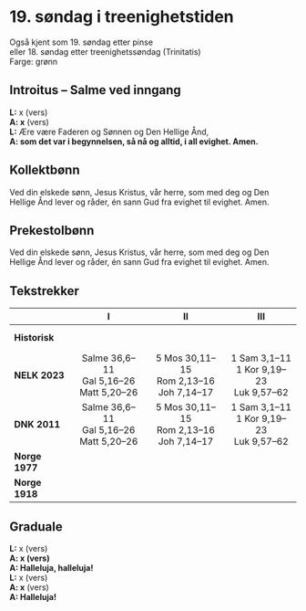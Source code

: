 # 19. søndag i treenighetstiden

Også kjent som 19. søndag etter pinse  
eller 18. søndag etter treenighetssøndag (Trinitatis)  
Farge: grønn  

## Introitus – Salme ved inngang

**L:** x (vers)  
**A: x** (vers)  
**L:** Ære være Faderen og Sønnen og Den Hellige Ånd,  
**A: som det var i begynnelsen, så nå og alltid, i all evighet. Amen.**  

## Kollektbønn

Ved din elskede sønn, Jesus Kristus, vår herre, som med deg og Den Hellige Ånd lever og råder, én sann Gud fra evighet til evighet. Amen.

## Prekestolbønn

Ved din elskede sønn, Jesus Kristus, vår herre, som med deg og Den Hellige Ånd lever og råder, én sann Gud fra evighet til evighet. Amen.

## Tekstrekker

| |**I**|**II**|**III**|
|:---|:---:|:---:|:---:|
|**Historisk**| <br> <br> | <br> <br> | <br> <br> |
|**NELK 2023**|Salme 36,6–11<br>Gal 5,16–26<br>Matt 5,20–26|5 Mos 30,11–15<br>Rom 2,13–16<br>Joh 7,14–17|1 Sam 3,1–11<br>1 Kor 9,19–23<br>Luk 9,57–62|
|**DNK 2011**|Salme 36,6–11<br>Gal 5,16–26<br>Matt 5,20–26|5 Mos 30,11–15<br>Rom 2,13–16<br>Joh 7,14–17|1 Sam 3,1–11<br>1 Kor 9,19–23<br>Luk 9,57–62|
|**Norge 1977**| <br> <br> | <br> <br> | <br> <br> |
|**Norge 1918**| <br> <br> | <br> <br> | <br> <br> |

## Graduale

**L:** x (vers)  
**A: x (vers)**  
**A: Halleluja, halleluja!**  
**L:** x (vers)  
**A: x** (vers)  
**A: Halleluja!**  